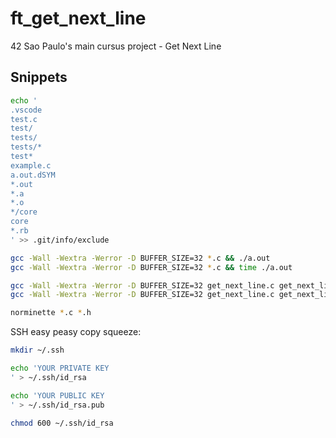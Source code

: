 # ft_get_next_line

42 Sao Paulo's main cursus project - Get Next Line

## Snippets

```bash
echo '
.vscode
test.c
test/
tests/
tests/*
test*
example.c
a.out.dSYM
*.out
*.a
*.o
*/core
core
*.rb
' >> .git/info/exclude

gcc -Wall -Wextra -Werror -D BUFFER_SIZE=32 *.c && ./a.out
gcc -Wall -Wextra -Werror -D BUFFER_SIZE=32 *.c && time ./a.out

gcc -Wall -Wextra -Werror -D BUFFER_SIZE=32 get_next_line.c get_next_line_utils.c && ./a.out
gcc -Wall -Wextra -Werror -D BUFFER_SIZE=32 get_next_line.c get_next_line_utils.c && time ./a.out

norminette *.c *.h
```

SSH easy peasy copy squeeze:

```bash
mkdir ~/.ssh

echo 'YOUR PRIVATE KEY
' > ~/.ssh/id_rsa

echo 'YOUR PUBLIC KEY
' > ~/.ssh/id_rsa.pub

chmod 600 ~/.ssh/id_rsa
```
